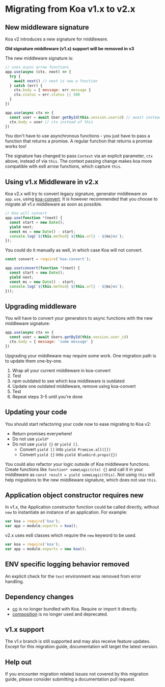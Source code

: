 # Migrating from Koa v1.x to v2.x

## New middleware signature 

Koa v2 introduces a new signature for middleware.

**Old signature middleware (v1.x) support will be removed in v3**

The new middleware signature is:

```js
// uses async arrow functions
app.use(async (ctx, next) => {
  try {
    await next() // next is now a function
  } catch (err) {
    ctx.body = { message: err.message }
    ctx.status = err.status || 500
  }
})

app.use(async ctx => {
  const user = await User.getById(this.session.userid) // await instead of yield
  ctx.body = user // ctx instead of this
})
```

You don't have to use asynchronous functions - you just have to pass a function that returns a promise. 
A regular function that returns a promise works too!

The signature has changed to pass `Context` via an explicit parameter, `ctx` above, instead of via
`this`.  The context passing change makes koa more compatible with es6 arrow functions, which capture `this`.

## Using v1.x Middleware in v2.x

Koa v2.x will try to convert legacy signature, generator middleware on `app.use`, using [koa-convert](https://github.com/koajs/convert).
It is however recommended that you choose to migrate all v1.x middleware as soon as possible.

```js
// Koa will convert
app.use(function *(next) {
  const start = new Date();
  yield next;
  const ms = new Date() - start;
  console.log(`${this.method} ${this.url} - ${ms}ms`);
});
```

You could do it manually as well, in which case Koa will not convert.

```js
const convert = require('koa-convert');

app.use(convert(function *(next) {
  const start = new Date();
  yield next;
  const ms = new Date() - start;
  console.log(`${this.method} ${this.url} - ${ms}ms`);
}));
```

## Upgrading middleware

You will have to convert your generators to async functions with the new middleware signature:

```js
app.use(async ctx => {
  const user = await Users.getById(this.session.user_id)
  ctx.body = { message: 'some message' }
})
```

Upgrading your middleware may require some work. One migration path is to update them one-by-one.

1. Wrap all your current middleware in koa-convert
2. Test
3. npm outdated to see which koa middleware is outdated
4. Update one outdated middleware, remove using koa-convert
5. Test
6. Repeat steps 3-5 until you're done


## Updating your code

You should start refactoring your code now to ease migrating to Koa v2:

- Return promises everywhere!
- Do not use `yield*`
- Do not use `yield {}` or `yield []`.
  - Convert `yield []` into `yield Promise.all([])`
  - Convert `yield {}` into `yield Bluebird.props({})`

You could also refactor your logic outside of Koa middleware functions. Create functions like 
`function* someLogic(ctx) {}` and call it in your middleware as 
`const result = yield someLogic(this)`.
Not using `this` will help migrations to the new middleware signature, which does not use `this`.

## Application object constructor requires new 

In v1.x, the Application constructor function could be called directly, without `new` to 
instantiate an instance of an application.  For example:

```js
var koa = require('koa');
var app = module.exports = koa();
```

v2.x uses es6 classes which require the `new` keyword to be used.

```js
var koa = require('koa');
var app = module.exports = new koa();
```

## ENV specific logging behavior removed

An explicit check for the `test` environment was removed from error handling. 

## Dependency changes

- [co](https://github.com/tj/co) is no longer bundled with Koa.  Require or import it directly.
- [composition](https://github.com/thenables/composition) is no longer used and deprecated.

## v1.x support

The v1.x branch is still supported and may also receive feature updates.  Except for this migration
guide, documentation will target the latest version.

## Help out

If you encounter migration related issues not covered by this migration guide, please consider 
submitting a documentation pull request.

